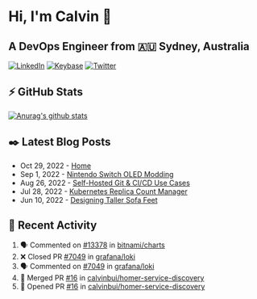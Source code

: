 # Hi, I'm Calvin 🍭
## A DevOps Engineer from 🇦🇺 Sydney, Australia</h3>

[![LinkedIn](https://img.shields.io/badge/-c–bui-0077B5?style=flat-square&labelColor=0077B5&logo=LinkedIn&logoColor=white)](https://www.linkedin.com/in/c-bui/)
[![Keybase](https://img.shields.io/badge/-calvinbui-ff6f21?style=flat-square&labelColor=ff6f21&logo=Keybase&logoColor=white)](https://keybase.io/calvinbui)
[![Twitter](https://img.shields.io/badge/-ASAPCalvin-1DA1F2?style=flat-square&labelColor=1DA1F2&logo=Twitter&logoColor=white)](https://twitter.com/ASAPCalvin)

<!-- https://github.com/rishavanand/github-profilinator -->
## ⚡ GitHub Stats
[![Anurag's github stats](https://github-readme-stats.vercel.app/api?username=calvinbui&count_private=true&hide_title=true)](https://github.com/anuraghazra/github-readme-stats)

<!-- https://github.com/gautamkrishnar/blog-post-workflow -->
## ✒️ Latest Blog Posts

<!-- BLOG-POST-LIST:START -->
- Oct 29, 2022 - [Home](https://calvin.me/home)
- Sep 1, 2022 - [Nintendo Switch OLED Modding](https://calvin.me/nintendo-switch-oled-modding)
- Aug 26, 2022 - [Self-Hosted Git &amp; CI/CD Use Cases](https://calvin.me/self-hosted-git-cicd-use-cases)
- Jul 28, 2022 - [Kubernetes Replica Count Manager](https://calvin.me/kubernetes-replica-count-manager)
- Jun 10, 2022 - [Designing Taller Sofa Feet](https://calvin.me/designing-taller-sofa-feet)

<!-- BLOG-POST-LIST:END -->

## 🏃‍ Recent Activity

<!--START_SECTION:activity-->
1. 🗣 Commented on [#13378](https://github.com/bitnami/charts/issues/13378) in [bitnami/charts](https://github.com/bitnami/charts)
2. ❌ Closed PR [#7049](https://github.com/grafana/loki/pull/7049) in [grafana/loki](https://github.com/grafana/loki)
3. 🗣 Commented on [#7049](https://github.com/grafana/loki/issues/7049) in [grafana/loki](https://github.com/grafana/loki)
4. 🎉 Merged PR [#16](https://github.com/calvinbui/homer-service-discovery/pull/16) in [calvinbui/homer-service-discovery](https://github.com/calvinbui/homer-service-discovery)
5. 💪 Opened PR [#16](https://github.com/calvinbui/homer-service-discovery/pull/16) in [calvinbui/homer-service-discovery](https://github.com/calvinbui/homer-service-discovery)
<!--END_SECTION:activity-->
